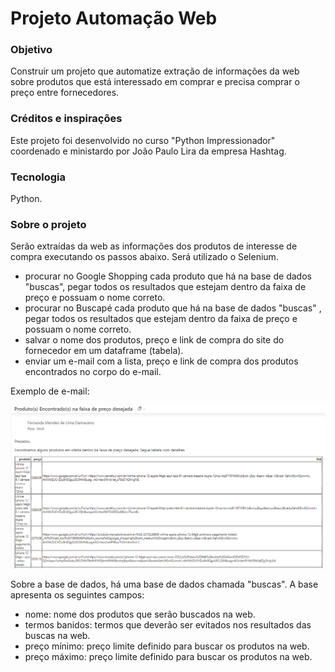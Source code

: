 # Projeto Automação Web

### Objetivo
Construir um projeto que automatize extração de informações da web sobre produtos que está interessado em comprar e precisa comprar o preço entre fornecedores.

### Créditos e inspirações
Este projeto foi desenvolvido no curso "Python Impressionador" coordenado e ministardo por João Paulo Lira da empresa Hashtag.

### Tecnologia
Python.

### Sobre o projeto
Serão extraídas da web as informações dos produtos de interesse de compra executando os passos abaixo. Será utilizado o Selenium.
- procurar no Google Shopping cada produto que há na base de dados "buscas", pegar todos os resultados que estejam dentro da faixa de preço e possuam o nome correto.
- procurar no Buscapé cada produto que há na base de dados "buscas" , pegar todos os resultados que estejam dentro da faixa de preço e possuam o nome correto.
- salvar o nome dos produtos, preço e link de compra do site do fornecedor em um dataframe (tabela).
- enviar um e-mail com a lista, preço e link de compra dos produtos encontrados no corpo do e-mail.

Exemplo de e-mail:

![email](https://github.com/FernandaDamaceno/Imagens/blob/f738f4f275f44d3017186722df6805e4526561b7/Automacao_Web/email.png)


Sobre a base de dados, há uma base de dados chamada "buscas". A base apresenta os seguintes campos:
- nome: nome dos produtos que serão buscados na web.
- termos banidos: termos que deverão ser evitados nos resultados das buscas na web.
- preço mínimo: preço limite definido para buscar os produtos na web.
- preço máximo: preço limite definido para buscar os produtos na web.
